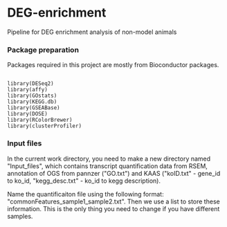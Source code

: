 # DEG-enrichment
Pipeline for DEG enrichment analysis of non-model animals

### Package preparation

Packages required in this project are mostly from Bioconductor packages.

```{r, eval = FALSE}

library(DESeq2)
library(affy)
library(GOstats)
library(KEGG.db)
library(GSEABase)
library(DOSE)
library(RColorBrewer)
library(clusterProfiler)

```

### Input files
In the current work directory, you need to make a new directory named "Input_files", which contains transcript quantification data from RSEM, annotation of OGS from pannzer ("GO.txt") and KAAS ("koID.txt" - gene_id to ko_id, "kegg_desc.txt" - ko_id to kegg description). 

Name the quantificaiton file using the following format: "commonFeatures_sample1_sample2.txt". Then we use a list to store these information. This is the only thing you need to change if you have different samples. 

